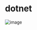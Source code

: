 # dotnet

![image](https://user-images.githubusercontent.com/83089714/185624859-b26e4eed-4923-473b-8960-29b684d1f035.png)
